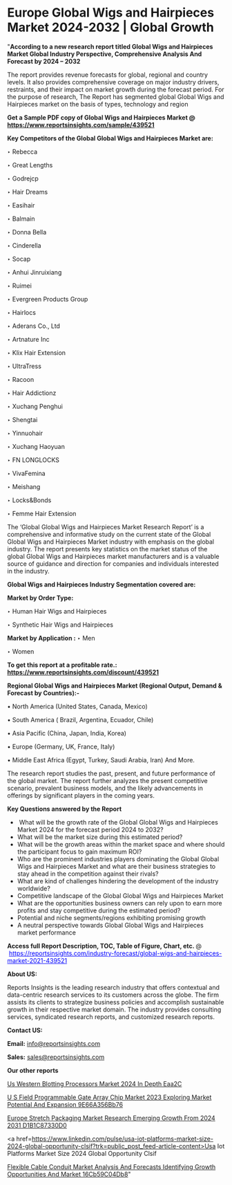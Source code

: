 # Europe Global Wigs and Hairpieces Market 2024-2032 | Global Growth

"<strong>According to a new research report titled Global Wigs and Hairpieces Market Global Industry Perspective, Comprehensive Analysis And Forecast by 2024 – 2032</strong>

The report provides revenue forecasts for global, regional and country levels. It also provides comprehensive coverage on major industry drivers, restraints, and their impact on market growth during the forecast period. For the purpose of research, The Report has segmented global Global Wigs and Hairpieces market on the basis of types, technology and region

<strong>Get a Sample PDF copy of Global Wigs and Hairpieces Market </strong><strong>@<a href=https://www.reportsinsights.com/sample/439521 style=color:#0000ff;> https://www.reportsinsights.com/sample/439521</a></strong></font>

<strong>Key Competitors of the Global Global Wigs and Hairpieces Market are:</strong>

‣ Rebecca

‣ Great Lengths

‣ Godrejcp

‣ Hair Dreams

‣ Easihair

‣ Balmain

‣ Donna Bella

‣ Cinderella

‣ Socap

‣ Anhui Jinruixiang

‣ Ruimei

‣ Evergreen Products Group

‣ Hairlocs

‣ Aderans Co., Ltd

‣ Artnature Inc

‣ Klix Hair Extension

‣ UltraTress

‣ Racoon

‣ Hair Addictionz

‣ Xuchang Penghui

‣ Shengtai

‣ Yinnuohair

‣ Xuchang Haoyuan

‣ FN LONGLOCKS

‣ VivaFemina

‣ Meishang

‣ Locks&Bonds

‣ Femme Hair Extension

The ‘Global Global Wigs and Hairpieces Market Research Report’ is a comprehensive and informative study on the current state of the Global Global Wigs and Hairpieces Market industry with emphasis on the global industry. The report presents key statistics on the market status of the global Global Wigs and Hairpieces market manufacturers and is a valuable source of guidance and direction for companies and individuals interested in the industry.

<strong>Global Wigs and Hairpieces Industry Segmentation covered are:</strong>

<strong>Market by Order Type: </strong>

‣ Human Hair Wigs and Hairpieces

‣ Synthetic Hair Wigs and Hairpieces

<strong>Market by Application :</strong>
 ‣ Men

‣ Women

<strong>To get this report at a profitable rate.: <a href=https://www.reportsinsights.com/discount/439521 style=color:#0000ff;>https://www.reportsinsights.com/discount/439521</a></strong></font>

<strong>Regional Global Wigs and Hairpieces Market (Regional Output, Demand &amp; Forecast by Countries):-</strong>

• North America (United States, Canada, Mexico)

• South America ( Brazil, Argentina, Ecuador, Chile)

• Asia Pacific (China, Japan, India, Korea)

• Europe (Germany, UK, France, Italy)

• Middle East Africa (Egypt, Turkey, Saudi Arabia, Iran) And More.

The research report studies the past, present, and future performance of the global market. The report further analyzes the present competitive scenario, prevalent business models, and the likely advancements in offerings by significant players in the coming years.

<strong>Key Questions answered by the Report</strong>
<ul>
  <li> What will be the growth rate of the Global Global Wigs and Hairpieces Market 2024 for the forecast period 2024 to 2032?</li>
  <li>What will be the market size during this estimated period?</li>
  <li>What will be the growth areas within the market space and where should the participant focus to gain maximum ROI?</li>
  <li>Who are the prominent industries players dominating the Global Global Wigs and Hairpieces Market and what are their business strategies to stay ahead in the competition against their rivals?</li>
  <li>What are kind of challenges hindering the development of the industry worldwide?</li>
  <li>Competitive landscape of the Global Global Wigs and Hairpieces Market</li>
  <li>What are the opportunities business owners can rely upon to earn more profits and stay competitive during the estimated period?</li>
  <li>Potential and niche segments/regions exhibiting promising growth</li>
  <li>A neutral perspective towards Global Global Wigs and Hairpieces market performance</li>
</ul>
<strong>Access full Report Description, TOC, Table of Figure, Chart, etc. </strong>@  <a href=https://reportsinsights.com/industry-forecast/global-wigs-and-hairpieces-market-2021-439521 style=color:#0000ff;>https://reportsinsights.com/industry-forecast/global-wigs-and-hairpieces-market-2021-439521</a></font>

<strong><strong>About US</strong>:</strong>

Reports Insights is the leading research industry that offers contextual and data-centric research services to its customers across the globe. The firm assists its clients to strategize business policies and accomplish sustainable growth in their respective market domain. The industry provides consulting services, syndicated research reports, and customized research reports.

<strong>Contact US:</strong>

<p class=""""><b>Email:</b> <a href=mailto:info@reportsinsights.com>info@reportsinsights.com</a></p>
<p class=""""><b>Sales:</b> <a href=mailto:sales@reportsinsights.com>sales@reportsinsights.com</a></p>

<strong>Our other reports</strong>

<a href=https://www.linkedin.com/pulse/us-western-blotting-processors-market-2024-in-depth-eaa2c/>Us Western Blotting Processors Market 2024 In Depth Eaa2C</a>

<a href=https://medium.com/@akitotamura255/u-s-field-programmable-gate-array-chip-market-2023-exploring-market-potential-and-expansion-9e66a356bb76>U S Field Programmable Gate Array Chip Market 2023 Exploring Market Potential And Expansion 9E66A356Bb76</a>

<a href=https://medium.com/@sharanidhi229/europe-stretch-packaging-market-research-emerging-growth-from-2024-2031-d1b1c87330d0>Europe Stretch Packaging Market Research Emerging Growth From 2024 2031 D1B1C87330D0</a>

<a href=https://www.linkedin.com/pulse/usa-iot-platforms-market-size-2024-global-opportunity-clsif?trk=public_post_feed-article-content>Usa Iot Platforms Market Size 2024 Global Opportunity Clsif</a>

<a href=https://medium.com/@swatiga40/flexible-cable-conduit-market-analysis-and-forecasts-identifying-growth-opportunities-and-market-16cb59c04db8>Flexible Cable Conduit Market Analysis And Forecasts Identifying Growth Opportunities And Market 16Cb59C04Db8</a>"
